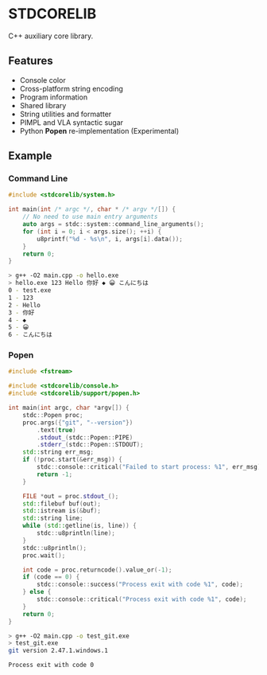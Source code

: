 # STDCORELIB

C++ auxiliary core library.

## Features

+ Console color
+ Cross-platform string encoding
+ Program information
+ Shared library
+ String utilities and formatter
+ PIMPL and VLA syntactic sugar
+ Python **Popen** re-implementation (Experimental)

## Example

### Command Line

```cpp
#include <stdcorelib/system.h>

int main(int /* argc */, char * /* argv */[]) {
    // No need to use main entry arguments
    auto args = stdc::system::command_line_arguments();
    for (int i = 0; i < args.size(); ++i) {
        u8printf("%d - %s\n", i, args[i].data());
    }
    return 0;
}
```

```sh
> g++ -O2 main.cpp -o hello.exe
> hello.exe 123 Hello 你好 ◆ 😀 こんにちは
0 - test.exe
1 - 123
2 - Hello
3 - 你好
4 - ◆
5 - 😀
6 - こんにちは
```

### Popen

```cpp
#include <fstream>

#include <stdcorelib/console.h>
#include <stdcorelib/support/popen.h>

int main(int argc, char *argv[]) {
    stdc::Popen proc;
    proc.args({"git", "--version"})
        .text(true)
        .stdout_(stdc::Popen::PIPE)
        .stderr_(stdc::Popen::STDOUT);
    std::string err_msg;
    if (!proc.start(&err_msg)) {
        stdc::console::critical("Failed to start process: %1", err_msg);
        return -1;
    }

    FILE *out = proc.stdout_();
    std::filebuf buf(out);
    std::istream is(&buf);
    std::string line;
    while (std::getline(is, line)) {
        stdc::u8println(line);
    }
    stdc::u8println();
    proc.wait();

    int code = proc.returncode().value_or(-1);
    if (code == 0) {
        stdc::console::success("Process exit with code %1", code);
    } else {
        stdc::console::critical("Process exit with code %1", code);
    }
    return 0;
}
```

```sh
> g++ -O2 main.cpp -o test_git.exe
> test_git.exe
git version 2.47.1.windows.1

Process exit with code 0
```